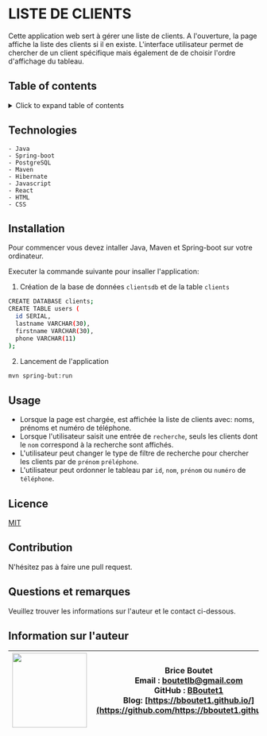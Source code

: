 # LISTE DE CLIENTS

Cette application web sert à gérer une liste de clients. A l'ouverture, la page affiche la liste des clients si il en existe. L'interface utilisateur permet de chercher de un client spécifique mais également de de choisir l'ordre d'affichage du tableau.

## Table of contents

<!-- ⛔️ MD-MAGIC-EXAMPLE:START (TOC:collapse=true&collapseText=Click to expand) -->
<details>
<summary>Click to expand table of contents</summary>

* [Technologies](#technologies)
* [Installation](#installation)
* [Usage](#usage)
* [Licence](#licence)
* [Contributing](#contributing)
* [Questions](#questions)
* [Author information](#author-information)

</details>
<!-- ⛔️ MD-MAGIC-EXAMPLE:END -->

## Technologies

```
- Java
- Spring-boot
- PostgreSQL
- Maven
- Hibernate
- Javascript
- React
- HTML
- CSS
```

## Installation

Pour commencer vous devez intaller Java, Maven et Spring-boot sur votre ordinateur.

Executer la commande suivante pour insaller l'application:

1. Création de la base de données `clientsdb` et de la table `clients`

```sh
CREATE DATABASE clients;
CREATE TABLE users (
  id SERIAL,
  lastname VARCHAR(30),
  firstname VARCHAR(30),
  phone VARCHAR(11)
);  
```

2. Lancement de l'application
```sh
mvn spring-but:run    
```

## Usage

* Lorsque la page est chargée, est affichée la liste de clients avec: noms, prénoms et numéro de téléphone.
* Lorsque l'utilisateur saisit une entrée de `recherche`, seuls les clients dont le `nom` correspond à la recherche sont affichés.
* L'utilisateur peut changer le type de filtre de recherche pour chercher les clients par de `prénom` `préléphone`.
* L'utilisateur peut ordonner le tableau par `id`, `nom`, `prénom` ou `numéro` de `téléphone`.

## Licence

[MIT](https://choosealicense.com/licenses/mit)

## Contribution

N'hésitez pas à faire une pull request.

## Questions et remarques

Veuillez trouver les informations sur l'auteur et le contact ci-dessous.

## Information sur l'auteur

| <img align="left" width="150" height="auto" margin="10"  src="https://avatars3.githubusercontent.com/u/59809722?v=4"> |  Brice Boutet <br/>  Email : [boutetlb@gmail.com](boutetlb@gmail.com)<br/> GitHub : [BBoutet1](https://github.com/bboutet1)<br> Blog:  [https://bboutet1.github.io/](https://github.com/https://bboutet1.github.io/) |
| -------- | ----------- |

